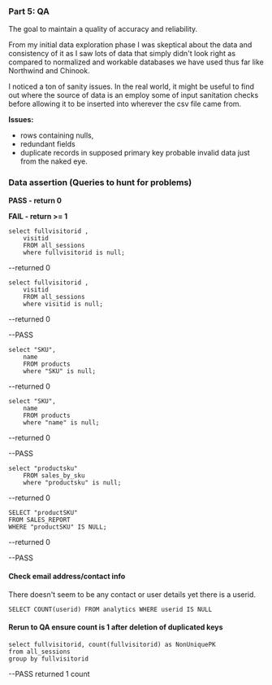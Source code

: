 ### Part 5: QA

The goal to maintain a quality of accuracy and reliability.

From my initial data exploration phase I was skeptical about the data and consistency of it as I saw lots of
data that simply didn't look right as compared to normalized and workable databases we have used thus far like Northwind and Chinook.

I noticed a ton of sanity issues. In the real world, it might be useful to find out where the source of data is an employ
some of input sanitation checks before allowing it to be inserted into wherever the csv file came from.

**Issues:**
+ rows containing nulls,
+ redundant fields 
+ duplicate records in supposed primary key probable invalid data just from the naked eye.

### Data assertion (Queries to hunt for problems)
**PASS - return 0**

**FAIL -  return >= 1**

```
select fullvisitorid ,
	visitid
	FROM all_sessions
	where fullvisitorid is null;
```
--returned 0

```
select fullvisitorid ,
	visitid
	FROM all_sessions
	where visitid is null;
```
	
--returned 0

--PASS
	
```
select "SKU",
	name
	FROM products
	where "SKU" is null;
```
--returned 0

```
select "SKU",
	name
	FROM products
	where "name" is null;
```
--returned 0

--PASS

```
select "productsku"	
	FROM sales_by_sku
	where "productsku" is null;
```
--returned 0

```
SELECT "productSKU"
FROM SALES_REPORT
WHERE "productSKU" IS NULL;
```

--returned 0

--PASS

#### Check email address/contact info

There doesn't seem to be any contact or user details yet there is a userid.

`SELECT COUNT(userid) FROM analytics WHERE userid IS NULL`

#### Rerun to QA ensure count is 1 after deletion of duplicated keys
```
select fullvisitorid, count(fullvisitorid) as NonUniquePK
from all_sessions
group by fullvisitorid
```

--PASS returned 1 count
